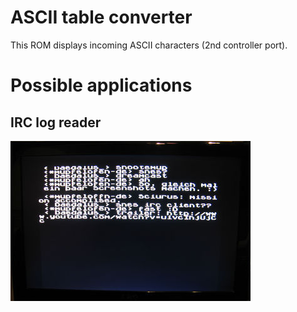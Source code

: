 # ASCII table converter #

This ROM displays incoming ASCII characters (2nd controller port).


# Possible applications #

## IRC log reader ##

![IRC log reader](images/irc-small.jpg?raw=true)
